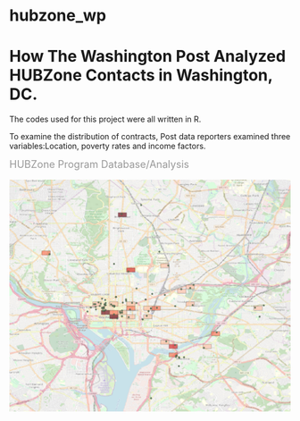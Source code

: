 # hubzone_wp

# How The Washington Post Analyzed HUBZone Contacts in Washington, DC. 

The codes used for this project were all written in R. 

To examine the distribution of contracts, Post data reporters examined three variables:Location, poverty rates and income factors. 


<span style="color: #999999; font-size: large;">HUBZone Program Database/Analysis </span><br />
<br />
<img src="https://github.com/Jdharden/washpost-hubzone_wp/blob/master/dc_grid/hubzone.png?raw=true" alt="HUBZone Top Firms"><br />
<br />
<br />
